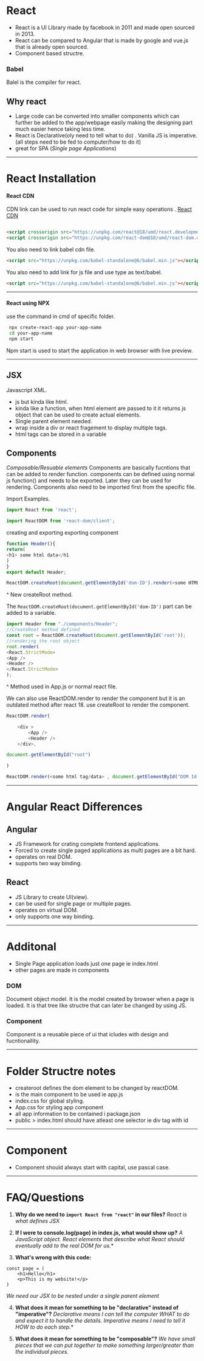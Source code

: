 # React
- React is a UI Library made by facebook in 2011 and made open sourced in 2013.
- React can be compared to Angular that is made by google and vue.js that is already open sourced.
- Component based structre.


### Babel
Balel is the compiler for react.

## Why react
* Large code can be converted into smaller components which can further be added to the app/webpage easily making the designing part much easier hence taking less time.
* React is Declarative(oly need to tell what to do) . Vanilla JS is imperative.(all steps need to be fed to computer/how to do it)
* great for SPA (*Single page Applications*)
---

# React Installation

#### React CDN
CDN link can be used to run react code for simple easy operations .
[React CDN](https://reactjs.org/docs/cdn-links.html)
```html

<script crossorigin src="https://unpkg.com/react@18/umd/react.development.js"></script>
<script crossorigin src="https://unpkg.com/react-dom@18/umd/react-dom.development.js"></script>
```
You also need to link babel cdn file. 
```html
<script src="https://unpkg.com/babel-standalone@6/babel.min.js"></script>
```

You also need to add link for js file and use type as text/babel.
```html
<script src="https://unpkg.com/babel-standalone@6/babel.min.js"></script>
```

---

#### React using NPX
use the command in cmd of specific folder.
```bash
 npx create-react-app your-app-name 
 cd your-app-name 
 npm start 
 ```
 Npm start is used to start the application in web browser with live preview.


---
## JSX
Javascript XML.
* js but kinda like html.
* kinda like a function, when html element are passed to it it returns js object that can be used to create actual elements.
* Single parent element needed.
* wrap inside a div or react fragement to display multiple tags.
*  html tags can be stored in a variable


## Components
*Composable/Resuable elements*
Components are basically fucntions that can be added to render function. components can be defined using normal js function() and needs to be exported. Later they can be used for rendering. Components also need to be imported first from the specific file.

Import Examples. 
```javascript
import React from 'react';

import ReactDOM from 'react-dom/client';
```

creating and exporting exporting component

```javascript
function Header(){
return(
<h1> some html data</h1
)
}
export default Header;
```

```javascript
ReactDOM.createRoot(document.getElementById('dom-ID').render(<some HTML Tags>))
```
^ New createRoot method.

The `ReactDOM.createRoot(document.getElementById('dom-ID')` part can be added to a variable.

```javascript 
import Header from "./components/Header";
//CreateRoot method defined
const root = ReactDOM.createRoot(document.getElementById('root'));
//rendering the root object
root.render(
<React.StrictMode>
<App />
<Header /> 
</React.StrictMode>
);
```
^ Method used in App.js or normal react file.

We can also use ReactDOM.render to render the component but it is an outdated method after react 18. use createRoot to render the component.
```javascript 
ReactDOM.render(

	<div >
		<App />
		<Header />
	</div>,

document.getElementById("root")

)
```
```javascript 
ReactDOM.render(<some html tag/data> , document.getElementById("DOM Id that component will change"))
```

---

# Angular React Differences

## Angular
-  JS Framework for crating complete frontend applications. 
- Forced to create single paged applications as multi pages are a bit hard.
- operates on real DOM.
- supports two way binding.

## React 
- JS Library to create UI(view).
- can be used for single page or multiple pages.
- operates on virtual DOM.
- only supports one way binding.



---

# Additonal
- Single Page application loads just one page ie index.html 
- other pages are made in components

### DOM
Document object model. It is the model created by browser when a page is loaded.
It is that tree like structre that can later be changed by using JS.


### Component
Component is a reusable piece of ui that icludes with design and fucntionallity.



---

# Folder Structre notes

* createroot defines the dom element to be changed by reactDOM.
*   <App /> is the main component to be used ie app.js
* index.css for global styling.
* App.css for styling app component
* all app information to be contained i  package.json
* public > index.html should have atleast one selector ie div tag with id
  

---

# Component

* Component should always start with capital, use pascal case.
-----

# FAQ/Questions

1. **Why do we need to `import React from "react"` in our files?**
*React is what defines JSX*

2. **If I were to console.log(page) in index.js, what would show up?**
*A JavaScript object. React elements that describe what React should
eventually add to the real DOM for us.**

3. **What's wrong with this code:**
```
const page = (
    <h1>Hello</h1>
    <p>This is my website!</p>
)
```
*We need our JSX to be nested under a single parent element*

4. **What does it mean for something to be "declarative" instead of "imperative"?**
*Declarative means I can tell the computer WHAT to do 
and expect it to handle the details. Imperative means I need
to tell it HOW to do each step.**

5. **What does it mean for something to be "composable"?**
*We have small pieces that we can put together to make something
larger/greater than the individual pieces.*

